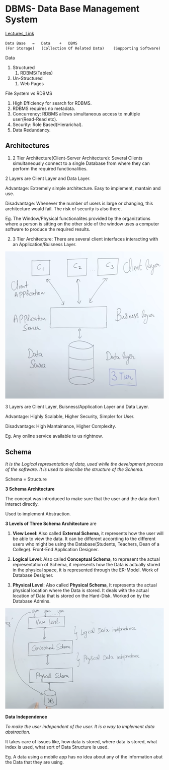 # DBMS- Data Base Management System

[Lectures_Link](https://www.youtube.com/watch?v=kBdlM6hNDAE&list=PLxCzCOWd7aiFAN6I8CuViBuCdJgiOkT2Y)

```
Data Base   =   Data    +   DBMS
(For Storage)   (Collection Of Related Data)    (Supporting Software)
```

Data
1. Structured
    1. RDBMS(Tables)
2. Un-Structured
    1. Web Pages

File System vs RDBMS

1. High Efficiency for search for RDBMS.
2. RDBMS requires no metadata.
3. Concurrency: RDBMS allows simultaneous access to multiple user(Read-Read etc).
4. Security: Role Based(Hierarichal).
5. Data Redundancy.

## Architectures

1. 2 Tier Architecture(Client-Server Architecture): Several Clients simultaneously connect to a single Database from where they can perform the required functionalities.

2 Layers are Client Layer and Data Layer.

Advantage: Extremely simple architecture. Easy to implement, mantain and use. 

Disadvantage: Whenever the number of users is large or changing, this architecture would fail. The risk of security is also there.

Eg. The Window/Physical functionalites provided by the organizations where a person is sitting on the other side of the window uses a computer software to produce the required results.

2. 3 Tier Architecture: There are several client interfaces interacting with an Application/Buisness Layer.

![3 Level Schema](Images\3TierArchitecture.png)

3 Layers are Client Layer, Buisness/Application Layer and Data Layer.

Advantage: Highly Scalable, Higher Security, Simpler for User.

Disadvantage: High Mantainance, Higher Complexity.

Eg. Any online service available to us rightnow.

## Schema

*It is the Logical representation of data, used while the development process of the software. It is used to describe the structure of the Schema.*

Schema = Structure

**3 Schema Architecture**

The concept was introduced to make sure that the user and the data don't interact directly.

Used to implement Abstraction.

**3 Levels of Three Schema Architecture** are

1. **View Level**:      Also called **External Schema**, it represents how the user will be able to view the data. It can be different according to the different users who might be using the Database(Students, Teachers, Dean of a College). Front-End Application Designer.

2. **Logical Level**:   Also called **Conceptual Schema**, to represent the actual representation of Schema, it represents how the Data is actually stored in the physical space, it is represented through the ER-Model. Work of Database Designer.

3. **Physical Level**:  Also called **Physical Schema**, It represents the actual physical location where the Data is stored. It deals with the actual location of Data that is stored on the Hard-Disk. Worked on by the Database Admins.

![3 Level Schema](Images\3LevelSchema.png)

**Data Independence**

*To make the user independent of the user. It is a way to implement data abstraction.*

It takes care of issues like, how data is stored, where data is stored, what index is used, what sort of Data Structure is used.

Eg. A data using a mobile app has no idea about any of the information abut the Data that they are using.